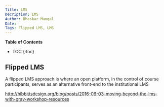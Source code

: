 ```yaml
---
Title: LMS
Decription: LMS
Author: Bhaskar Mangal
Date: 
Tags: Flipped LMS, LMS
---
```



**Table of Contents**
* TOC
{:toc}


## Flipped LMS

A flipped LMS approach is where an open platform, in the control of course participants, serves as an alternative front-end to the institutional LMS

http://hibbittsdesign.org/blog/posts/2016-06-03-moving-beyond-the-lms-with-grav-workshop-resources
